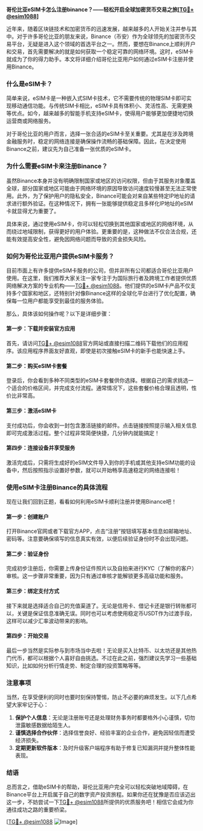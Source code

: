 **哥伦比亚eSIM卡怎么注册binance？——轻松开启全球加密货币交易之旅[[TG💪+ @esim1088](https://t.me/s/esim1088)]**

近年来，随着区块链技术和加密货币的迅速发展，越来越多的人开始关注并参与其中。对于许多哥伦比亚的朋友来说，Binance（币安）作为全球领先的加密货币交易平台，无疑是进入这个领域的首选平台之一。然而，要想在Binance上顺利开户和交易，首先需要解决的就是如何获取一个稳定可靠的网络环境。这时，eSIM卡就成为了你的得力助手。本文将详细介绍哥伦比亚用户如何通过eSIM卡注册并使用Binance。

### 什么是eSIM卡？

简单来说，eSIM卡是一种嵌入式SIM卡技术，它不需要传统的物理SIM卡即可实现移动通信功能。与传统SIM卡相比，eSIM卡具有体积小、灵活性高、无需更换等优点。如今，越来越多的智能手机支持eSIM卡，使得用户能够更加便捷地切换运营商或网络服务。

对于哥伦比亚的用户而言，选择一张合适的eSIM卡至关重要。尤其是在涉及跨境金融服务时，稳定的网络连接是确保操作流畅的基础保障。因此，在决定使用Binance之前，建议先为自己准备一张优质的eSIM卡。

### 为什么需要eSIM卡来注册Binance？

虽然Binance本身并没有明确限制国家或地区的访问权限，但由于其服务对象覆盖全球，部分国家或地区可能由于网络环境的原因导致访问速度较慢甚至无法正常使用。此外，为了保护用户的隐私安全，Binance可能会对来自某些特定IP地址的请求进行额外验证。在这种情况下，拥有一张能够提供稳定且多样化IP地址的eSIM卡就显得尤为重要了。

具体来说，通过使用eSIM卡，你可以轻松切换到其他国家或地区的网络环境，从而绕过地域限制，获得更好的用户体验。更重要的是，这种做法不仅合法合规，还能有效提高安全性，避免因网络问题而导致的资金损失风险。

### 如何为哥伦比亚用户提供eSIM卡服务？

目前市面上有许多提供eSIM卡服务的公司，但并非所有公司都适合哥伦比亚用户使用。在这里，我们推荐大家关注一家专注于为国际旅行者及跨境工作者提供优质网络解决方案的专业机构——[TG💪+ @esim1088](https://t.me/s/esim1088)。他们提供的eSIM卡产品不仅支持多个国家和地区，还特别针对像Binance这样的全球化平台进行了优化配置，确保每一位用户都能享受到最佳的服务体验。

那么，具体该如何操作呢？以下是详细步骤：

#### 第一步：下载并安装官方应用

首先，请访问[TG💪+ @esim1088](https://t.me/s/esim1088)官方网站或直接扫描二维码下载他们的应用程序。该应用程序界面友好直观，即使是初次接触eSIM卡的新手也能快速上手。

#### 第二步：购买eSIM卡套餐

登录后，你会看到多种不同类型的eSIM卡套餐供你选择。根据自己的需求挑选一个适合的价格区间，并完成支付流程。通常情况下，这些套餐价格合理且透明，性价比非常高。

#### 第三步：激活eSIM卡

支付成功后，你会收到一封包含激活链接的邮件。点击链接按照提示输入相关信息即可完成激活过程。整个过程非常简便快捷，几分钟内就能搞定！

#### 第四步：连接设备并享受服务

激活完成后，只需将生成好的eSIM文件导入到你的手机或其他支持eSIM功能的设备中，然后按照指示设置好参数，就可以开始畅享高速稳定的网络连接啦！

### 使用eSIM卡注册Binance的具体流程

现在让我们回到正题，看看如何利用eSIM卡顺利注册并使用Binance吧！

#### 第一步：创建账户

打开Binance官网或者下载官方APP，点击“注册”按钮填写基本信息如邮箱地址、密码等。注意要确保填写的信息真实有效，以便后续验证身份时不会出现问题。

#### 第二步：验证身份

完成初步注册后，你需要上传身份证件照片以及自拍来进行KYC（了解你的客户）审核。这一步骤非常重要，因为只有通过审核才能解锁更多高级功能和服务。

#### 第三步：绑定支付方式

接下来就是选择适合自己的充值渠道了。无论是信用卡、借记卡还是银行转账都可以，关键是保证信息准确无误。同时也可以考虑使用稳定币USDT作为过渡手段，这样可以减少汇率波动带来的影响。

#### 第四步：开始交易

最后一步当然是实际参与到市场当中去啦！无论是买入比特币、以太坊还是其他热门代币，都可以根据个人喜好自由挑选。不过在此之前，强烈建议先学习一些基础知识，比如如何分析行情走势、制定合理的投资策略等等。

### 注意事项

当然，在享受便利的同时也要时刻保持警惕，防止不必要的麻烦发生。以下几点希望大家牢记于心：

1. **保护个人信息**：无论是注册账号还是处理财务事务时都要格外小心谨慎，切勿泄露敏感数据给陌生人。
2. **谨慎选择合作伙伴**：选择信誉良好、经验丰富的企业合作，避免因轻信而遭受经济损失。
3. **定期更新软件版本**：及时升级客户端程序有助于修复已知漏洞并提升整体性能表现。

### 结语

总而言之，借助eSIM卡的帮助，哥伦比亚用户完全可以轻松突破地域障碍，在Binance平台上开启属于自己的数字资产投资旅程。如果你还在犹豫是否应该迈出这一步，不妨尝试一下[TG💪+ @esim1088](https://t.me/s/esim1088)所提供的优质服务吧！相信它会成为你通往成功之路的重要桥梁。

[[TG💪+ @esim1088](https://t.me/s/esim1088) ![Image](https://i.postimg.cc/4NQfJmqS/Snipaste-2025-05-13-00-14-12.png)]